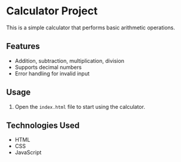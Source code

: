 # Calculator Project
This is a simple calculator that performs basic arithmetic operations.

## Features
- Addition, subtraction, multiplication, division
- Supports decimal numbers
- Error handling for invalid input

## Usage
1. Open the `index.html` file to start using the calculator.

## Technologies Used
- HTML
- CSS
- JavaScript
